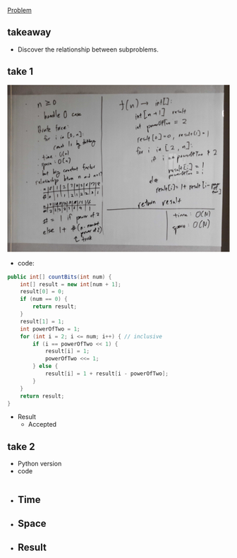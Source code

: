 [Problem](https://leetcode.com/problems/counting-bits/)

## takeaway
- Discover the relationship between subproblems.

## take 1
![](img-1.jpg)
- code:
```java
public int[] countBits(int num) {
    int[] result = new int[num + 1];
    result[0] = 0;
    if (num == 0) {
        return result;
    }
    result[1] = 1;
    int powerOfTwo = 1;
    for (int i = 2; i <= num; i++) { // inclusive
        if (i == powerOfTwo << 1) {
            result[i] = 1;
            powerOfTwo <<= 1;
        } else {
            result[i] = 1 + result[i - powerOfTwo];
        }
    }
    return result;
}
```
- Result
    - Accepted

## take 2
- Python version
- code
```python

```
- Time
    -
- Space
    -
- Result
    -

